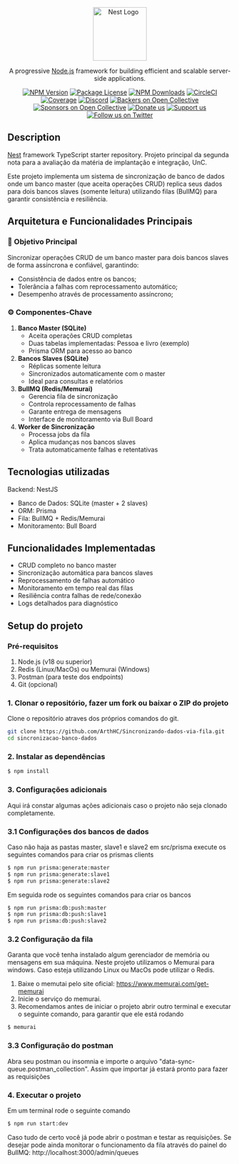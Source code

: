 <p align="center">
  <a href="http://nestjs.com/" target="blank"><img src="https://nestjs.com/img/logo-small.svg" width="120" alt="Nest Logo" /></a>
</p>

[circleci-image]: https://img.shields.io/circleci/build/github/nestjs/nest/master?token=abc123def456
[circleci-url]: https://circleci.com/gh/nestjs/nest

  <p align="center">A progressive <a href="http://nodejs.org" target="_blank">Node.js</a> framework for building efficient and scalable server-side applications.</p>
    <p align="center">
<a href="https://www.npmjs.com/~nestjscore" target="_blank"><img src="https://img.shields.io/npm/v/@nestjs/core.svg" alt="NPM Version" /></a>
<a href="https://www.npmjs.com/~nestjscore" target="_blank"><img src="https://img.shields.io/npm/l/@nestjs/core.svg" alt="Package License" /></a>
<a href="https://www.npmjs.com/~nestjscore" target="_blank"><img src="https://img.shields.io/npm/dm/@nestjs/common.svg" alt="NPM Downloads" /></a>
<a href="https://circleci.com/gh/nestjs/nest" target="_blank"><img src="https://img.shields.io/circleci/build/github/nestjs/nest/master" alt="CircleCI" /></a>
<a href="https://coveralls.io/github/nestjs/nest?branch=master" target="_blank"><img src="https://coveralls.io/repos/github/nestjs/nest/badge.svg?branch=master#9" alt="Coverage" /></a>
<a href="https://discord.gg/G7Qnnhy" target="_blank"><img src="https://img.shields.io/badge/discord-online-brightgreen.svg" alt="Discord"/></a>
<a href="https://opencollective.com/nest#backer" target="_blank"><img src="https://opencollective.com/nest/backers/badge.svg" alt="Backers on Open Collective" /></a>
<a href="https://opencollective.com/nest#sponsor" target="_blank"><img src="https://opencollective.com/nest/sponsors/badge.svg" alt="Sponsors on Open Collective" /></a>
  <a href="https://paypal.me/kamilmysliwiec" target="_blank"><img src="https://img.shields.io/badge/Donate-PayPal-ff3f59.svg" alt="Donate us"/></a>
    <a href="https://opencollective.com/nest#sponsor"  target="_blank"><img src="https://img.shields.io/badge/Support%20us-Open%20Collective-41B883.svg" alt="Support us"></a>
  <a href="https://twitter.com/nestframework" target="_blank"><img src="https://img.shields.io/twitter/follow/nestframework.svg?style=social&label=Follow" alt="Follow us on Twitter"></a>
</p>
  <!--[![Backers on Open Collective](https://opencollective.com/nest/backers/badge.svg)](https://opencollective.com/nest#backer)
  [![Sponsors on Open Collective](https://opencollective.com/nest/sponsors/badge.svg)](https://opencollective.com/nest#sponsor)-->

## Description

[Nest](https://github.com/nestjs/nest) framework TypeScript starter repository.
Projeto principal da segunda nota para a avaliação da matéria de implantação e integração, UnC.

Este projeto implementa um sistema de sincronização de banco de dados onde um banco master (que aceita operações CRUD) replica seus dados para dois bancos slaves (somente leitura) utilizando filas (BullMQ) para garantir consistência e resiliência.

## Arquitetura e Funcionalidades Principais

### 🎯 Objetivo Principal

Sincronizar operações CRUD de um banco master para dois bancos slaves de forma assíncrona e confiável, garantindo:

- Consistência de dados entre os bancos;
- Tolerância a falhas com reprocessamento automático;
- Desempenho através de processamento assíncrono;

### ⚙️ Componentes-Chave

1. **Banco Master (SQLite)**
   - Aceita operações CRUD completas
   - Duas tabelas implementadas: Pessoa e livro (exemplo)
   - Prisma ORM para acesso ao banco
2. **Bancos Slaves (SQLite)**
   - Réplicas somente leitura
   - Sincronizados automaticamente com o master
   - Ideal para consultas e relatórios
3. **BullMQ (Redis/Memurai)**
   - Gerencia fila de sincronização
   - Controla reprocessamento de falhas
   - Garante entrega de mensagens
   - Interface de monitoramento via Bull Board
4. **Worker de Sincronização**
   - Processa jobs da fila
   - Aplica mudanças nos bancos slaves
   - Trata automaticamente falhas e retentativas

## Tecnologias utilizadas
Backend: NestJS
- Banco de Dados: SQLite (master + 2 slaves)
- ORM: Prisma
- Fila: BullMQ + Redis/Memurai
- Monitoramento: Bull Board

## Funcionalidades Implementadas
- CRUD completo no banco master
- Sincronização automática para bancos slaves
- Reprocessamento de falhas automático
- Monitoramento em tempo real das filas
- Resiliência contra falhas de rede/conexão
- Logs detalhados para diagnóstico

## Setup do projeto

### Pré-requisitos
1. Node.js (v18 ou superior)
2. Redis (Linux/MacOs) ou Memurai (Windows)
3. Postman (para teste dos endpoints)
4. Git (opcional)

### 1. Clonar o repositório, fazer um fork ou baixar o ZIP do projeto
Clone o repositório atraves dos próprios comandos do git.
```bash
git clone https://github.com/ArthHC/Sincronizando-dados-via-fila.git
cd sincronizacao-banco-dados
```

### 2. Instalar as dependências
```bash
$ npm install
```

### 3. Configurações adicionais
Aqui irá constar algumas ações adicionais caso o projeto não seja clonado completamente.

### 3.1 Configurações dos bancos de dados
Caso não haja as pastas master, slave1 e slave2 em src/prisma execute os seguintes comandos para criar os prismas clients
```bash
$ npm run prisma:generate:master
$ npm run prisma:generate:slave1
$ npm run prisma:generate:slave2
```
Em seguida rode os seguintes comandos para criar os bancos
```bash
$ npm run prisma:db:push:master
$ npm run prisma:db:push:slave1
$ npm run prisma:db:push:slave2
```

### 3.2 Configuração da fila
Garanta que você tenha instalado algum gerenciador de memória ou mensagens em sua máquina. Neste projeto utilizamos o Memurai para windows. Caso esteja utilizando Linux ou MacOs pode utilizar o Redis.
1. Baixe o memutai pelo site oficial: https://www.memurai.com/get-memurai
2. Inicie o serviço do memurai.
3. Recomendamos antes de iniciar o projeto abrir outro terminal e executar o seguinte comando, para garantir que ele está rodando
```bash
$ memurai
```

### 3.3 Configuração do postman
Abra seu postman ou insomnia e importe o arquivo "data-sync-queue.postman_collection". Assim que importar já estará pronto para fazer as requisições

### 4. Executar o projeto
Em um terminal rode o seguinte comando
```bash
$ npm run start:dev
```
Caso tudo de certo você já pode abrir o postman e testar as requisições. Se desejar pode ainda monitorar o funcionamento da fila através do painel do BullMQ: http://localhost:3000/admin/queues
